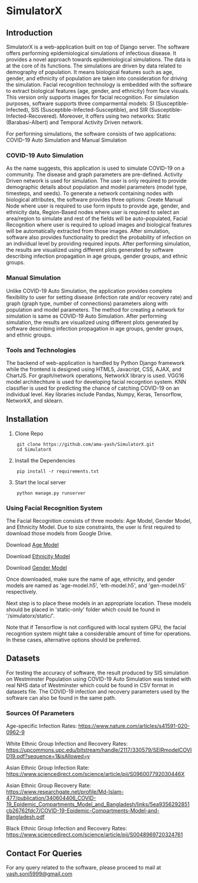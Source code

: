 # SimulatorX
## Introduction
SimulatorX is a web-application built on top of Django server. The software offers performing epidemiological simulations of infectious disease. It provides a novel approach towards epidemiological simulations. The data is at the core of its functions. The simulations are driven by data related to demography of population. It means biological features such as age, gender, and ethnicity of population are taken into consideration for driving the simulation. Facial recognition technology is embedded with the software to extract biological features (age, gender, and ethnicity) from face visuals. This version only supports images for facial recognition.
For simulation purposes, software supports three comparmental models: SI (Susceptible-Infected), SIS (Susceptible-Infected-Susceptible), and SIR (Susceptible-Infected-Recovered). Moreover, it offers using two networks: Static (Barabasi-Albert) and Temporal Activity Driven network.

For performing simulations, the software consists of two applications: COVID-19 Auto Simulation and Manual Simulation
### COVID-19 Auto Simulation
As the name suggests, this application is used to simulate COVID-19 on a community. The disease and graph parameters are pre-defined. Activity Driven network is used for simulation. The user is only required to provide demographic details about population and model parameters (model type, timesteps, and seeds). To generate a network containing nodes with biological attributes, the software provides three options: Create Manual Node where user is required to use form inputs to provide age, gender, and ethnicity data, Region-Based nodes where user is required to select an area/region to simulate and rest of the fields will be auto-populated, Facial Recognition where user is required to upload images and biological features will be automatically extracted from those images. After simulation, software also provides functionality to predict the probability of infection on an individual level by providing required inputs. After performing simulation, the results are visualized using different plots generated by software describing infection propagation in age groups, gender groups, and ethnic groups.

### Manual Simulation
Unlike COVID-19 Auto Simulation, the application provides complete flexibility to user for setting disease (infection rate and/or recovery rate) and graph (graph type, number of connections) parameters along with population and model parameters. The method for creating a network for simulation is same as COVID-19 Auto Simulation. After performing simulation, the results are visualized using different plots generated by software describing infection propagation in age groups, gender groups, and ethnic groups.

### Tools and Technologies
The backend of web-application is handled by Python Django framework while the frontend is designed using HTML5, Javacript, CSS, AJAX, and ChartJS. For graph/network operations, NetworkX library is used. VGG16 model architechture is used for developing facial recogntion system. KNN classifier is used for predicting the chance of catching COVID-19 on an individual level. Key libraries include Pandas, Numpy, Keras, Tensorflow, NetworkX, and sklearn.

## Installation

1. Clone Repo
```
    git clone https://github.com/ama-yash/SimulatorX.git
    cd SimulatorX
```

2. Install the Dependencies

```
    pip install -r requirements.txt
```

3. Start the local server

```
    python manage.py runserver
```
### Using Facial Recognition System
The Facial Recognition consists of three models: Age Model, Gender Model, and Ethnicity Model. Due to size constraints, the user is first required to download those models from Google Drive.

Download [Age Model](https://drive.google.com/file/d/1-NnO9GiRVAvugq4Oc5XE2Ezoj596oB56/view?usp=sharing)

Download [Ethnicity Model](https://drive.google.com/file/d/1-Dz-kjs2ny5pRshXzfrA-7tWvPNm3mN6/view?usp=sharing)

Download [Gender Model](https://drive.google.com/file/d/1-VfamgvLQf1ClHfhia5oMMvK19ICTDSD/view?usp=sharing)

Once downloaded, make sure the name of age, ethnicity, and gender models are named as 'age-model.h5', 'eth-model.h5', and 'gen-model.h5' respectively.

Next step is to place these models in an appropriate location. These models should be placed in 'static-only' folder which could be found in '/simulatorx/static/'.

Note that if Tensorflow is not configured with local system GPU, the facial recogntion system might take a considerable amount of time for operations. In these cases, alternative options should be preferred.
## Datasets
For testing the accuracy of software, the result produced by SIS simulation on Westminster Population using COVID-19 Auto Simulation was tested with real NHS data of Westminster which could be found in CSV format in datasets file. The COVID-19 infection and recovery parameters used by the software can also be found in the same path. 
### Sources Of Parameters
Age-specific Infection Rates: https://www.nature.com/articles/s41591-020-0962-9

White Ethnic Group Infection and Recovery Rates: https://upcommons.upc.edu/bitstream/handle/2117/330579/SEIRmodelCOVID19.pdf?sequence=1&isAllowed=y

Asian Ethnic Group Infection Rate: https://www.sciencedirect.com/science/article/pii/S096007792030446X

Asian Ethnic Group Recovery Rate: https://www.researchgate.net/profile/Md-Islam-477/publication/340604406_COVID-19_Epidemic_Compartments_Model_and_Bangladesh/links/5ea9356292851cb26762fdc7/COVID-19-Epidemic-Compartments-Model-and-Bangladesh.pdf

Black Ethnic Group Infection and Recovery Rates: https://www.sciencedirect.com/science/article/pii/S0048969720324761

## Contact For Queries
For any query related to the software, please proceed to mail at yash.soni5999@gmail.com
